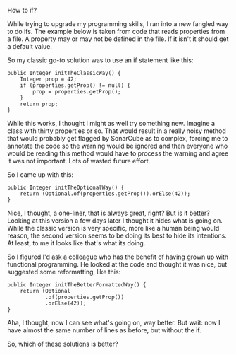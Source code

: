 How to if? 

While trying to upgrade my programming skills, I ran into a new fangled way to do ifs. 
The example below is taken from code that reads properties from a file. A property may or may not 
be defined in the file. If it isn't it should get a default value. 
  
So my classic go-to solution was to use an if statement like this:

    public Integer initTheClassicWay() {
        Integer prop = 42;
        if (properties.getProp() != null) {
            prop = properties.getProp();
        }
        return prop;
    }

While this works, I thought I might as well try something new. Imagine a class with thirty properties or so.
That would result in a really noisy method that would probably get flagged by SonarCube as to complex, forcing
me to annotate the code so the warning would be ignored and then everyone who would be reading
this method would have to process the warning and agree it was not important. Lots of wasted future effort.

So I came up with this:

    public Integer initTheOptionalWay() {
        return (Optional.of(properties.getProp()).orElse(42));
    }

Nice, I thought, a one-liner, that is always great, right? But is it better? Looking at this 
version a few days later I thought it hides what is going on. While the classic version is
very specific, more like a human being would reason, the second version seems to be doing its best
to hide its intentions. At least, to me it looks like that's what its doing.

So I figured I'd ask a colleague who has the benefit of having grown up with functional programming.
He looked at the code and thought it was nice, but suggested some reformatting, like this:

    public Integer initTheBetterFormattedWay() {
        return (Optional
                .of(properties.getProp())
                .orElse(42));
    }

Aha, I thought, now I can see what's going on, way better. But wait: now I have almost the same number of lines as before, but without the if. 

So, which of these solutions is better?
